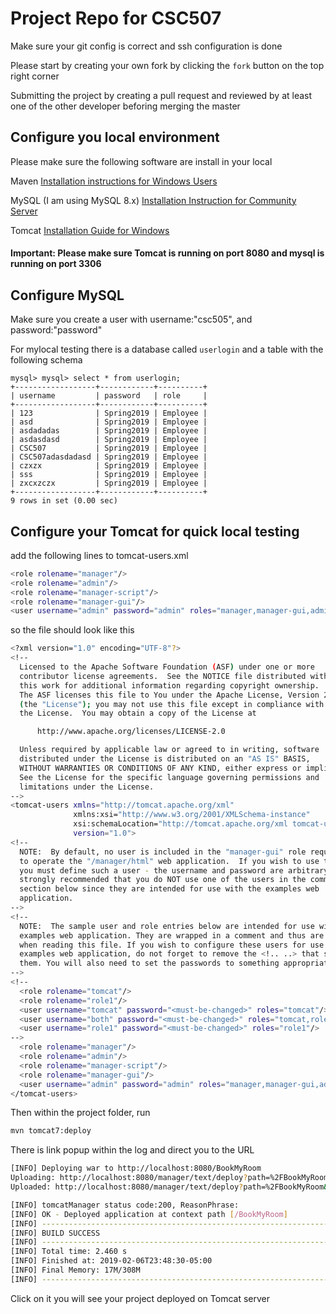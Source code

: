 
# Project Repo for CSC507

Make sure your git config is correct and ssh configuration is done

Please start by creating your own fork by clicking the `fork` button on the top right corner

Submitting the project by creating a pull request and reviewed by at least one of the other developer beforing merging the master


## Configure you local environment

Please make sure the following software are install in your local

Maven [Installation instructions for Windows Users](https://stackoverflow.com/questions/38549614/how-to-install-maven-in-windows)

MySQL (I am using MySQL 8.x) [Installation Instruction for Community Server](https://dev.mysql.com/downloads/)

Tomcat [Installation Guide for Windows](https://www.programmergate.com/step-by-step-guide-for-installing-tomcat-on-windows/)

#### Important: Please make sure Tomcat is running on port 8080 and mysql is running on port 3306

## Configure MySQL
Make sure you create a user with username:"csc505", and password:"password"

For mylocal testing there is a database called `userlogin` and a table with the following schema

```mysql
mysql> mysql> select * from userlogin;
+------------------+------------+----------+
| username         | password   | role     |
+------------------+------------+----------+
| 123              | Spring2019 | Employee |
| asd              | Spring2019 | Employee |
| asdadadas        | Spring2019 | Employee |
| asdasdasd        | Spring2019 | Employee |
| CSC507           | Spring2019 | Employee |
| CSC507adasdadasd | Spring2019 | Employee |
| czxzx            | Spring2019 | Employee |
| sss              | Spring2019 | Employee |
| zxcxzczx         | Spring2019 | Employee |
+------------------+------------+----------+
9 rows in set (0.00 sec)
```


## Configure your Tomcat for quick local testing 

add the following lines to tomcat-users.xml

```sh
<role rolename="manager"/>
<role rolename="admin"/>
<role rolename="manager-script"/>
<role rolename="manager-gui"/>
<user username="admin" password="admin" roles="manager,manager-gui,admin,manager-script"/>
```
so the file should look like this
```sh
<?xml version="1.0" encoding="UTF-8"?>
<!--
  Licensed to the Apache Software Foundation (ASF) under one or more
  contributor license agreements.  See the NOTICE file distributed with
  this work for additional information regarding copyright ownership.
  The ASF licenses this file to You under the Apache License, Version 2.0
  (the "License"); you may not use this file except in compliance with
  the License.  You may obtain a copy of the License at

      http://www.apache.org/licenses/LICENSE-2.0

  Unless required by applicable law or agreed to in writing, software
  distributed under the License is distributed on an "AS IS" BASIS,
  WITHOUT WARRANTIES OR CONDITIONS OF ANY KIND, either express or implied.
  See the License for the specific language governing permissions and
  limitations under the License.
-->
<tomcat-users xmlns="http://tomcat.apache.org/xml"
              xmlns:xsi="http://www.w3.org/2001/XMLSchema-instance"
              xsi:schemaLocation="http://tomcat.apache.org/xml tomcat-users.xsd"
              version="1.0">
<!--
  NOTE:  By default, no user is included in the "manager-gui" role required
  to operate the "/manager/html" web application.  If you wish to use this app,
  you must define such a user - the username and password are arbitrary. It is
  strongly recommended that you do NOT use one of the users in the commented out
  section below since they are intended for use with the examples web
  application.
-->
<!--
  NOTE:  The sample user and role entries below are intended for use with the
  examples web application. They are wrapped in a comment and thus are ignored
  when reading this file. If you wish to configure these users for use with the
  examples web application, do not forget to remove the <!.. ..> that surrounds
  them. You will also need to set the passwords to something appropriate.
-->
<!--
  <role rolename="tomcat"/>
  <role rolename="role1"/>
  <user username="tomcat" password="<must-be-changed>" roles="tomcat"/>
  <user username="both" password="<must-be-changed>" roles="tomcat,role1"/>
  <user username="role1" password="<must-be-changed>" roles="role1"/>
-->
  <role rolename="manager"/>
  <role rolename="admin"/>
  <role rolename="manager-script"/>
  <role rolename="manager-gui"/>
  <user username="admin" password="admin" roles="manager,manager-gui,admin,manager-script"/>
</tomcat-users>
```

Then within the project folder, run 
```sh
mvn tomcat7:deploy
```
There is link popup within the log and direct you to the URL
```sh
[INFO] Deploying war to http://localhost:8080/BookMyRoom  
Uploading: http://localhost:8080/manager/text/deploy?path=%2FBookMyRoom&update=true
Uploaded: http://localhost:8080/manager/text/deploy?path=%2FBookMyRoom&update=true (3280 KB at 50461.5 KB/sec)

[INFO] tomcatManager status code:200, ReasonPhrase:
[INFO] OK - Deployed application at context path [/BookMyRoom]
[INFO] ------------------------------------------------------------------------
[INFO] BUILD SUCCESS
[INFO] ------------------------------------------------------------------------
[INFO] Total time: 2.460 s
[INFO] Finished at: 2019-02-06T23:48:30-05:00
[INFO] Final Memory: 17M/308M
[INFO] ------------------------------------------------------------------------
```
Click on it you will see your project deployed on Tomcat server